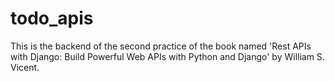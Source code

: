 # todo_apis
This is the backend of the second practice of the book named 'Rest APIs with Django: Build Powerful Web APIs with Python and Django' by William S. Vicent.
